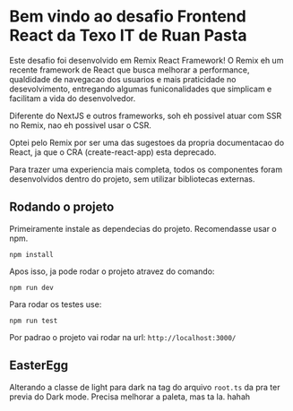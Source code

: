 # Bem vindo ao desafio Frontend React da Texo IT de Ruan Pasta

Este desafio foi desenvolvido em Remix React Framework!
O Remix eh um recente framework de React que busca melhorar a performance, qualdidade de navegacao dos usuarios e mais praticidade no desevolvimento, entregando algumas funiconalidades que simplicam e facilitam a vida do desenvolvedor.

Diferente do NextJS e outros frameworks, soh eh possivel atuar com SSR no Remix, nao eh possivel usar o CSR.

Optei pelo Remix por ser uma das sugestoes da propria documentacao do React, ja que o CRA (create-react-app) esta deprecado.

Para trazer uma experiencia mais completa, todos os componentes foram desenvolvidos dentro do projeto, sem utilizar bibliotecas externas.

## Rodando o projeto

Primeiramente instale as dependecias do projeto.
Recomendasse usar o npm.

```npm install```

Apos isso, ja pode rodar o projeto atravez do comando:

```npm run dev```

Para rodar os testes use:

```npm run test```

Por padrao o projeto vai rodar na url: `http://localhost:3000/`


## EasterEgg
Alterando a classe de light para dark na tag <body> do arquivo `root.ts` da pra ter previa do Dark mode. Precisa melhorar a paleta, mas ta la. hahah